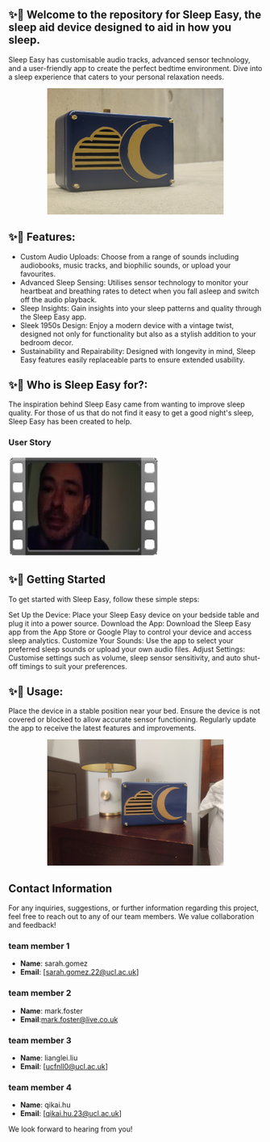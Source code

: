 
## ✨🌙 Welcome to the repository for Sleep Easy, the sleep aid device designed to aid in how you sleep.

Sleep Easy has customisable audio tracks, advanced sensor technology, and a user-friendly app to create the perfect bedtime environment. Dive into a sleep experience that caters to your personal relaxation needs.

<div align="center">
    <img src="/assets/SleepEasy1.jpg" width="350" height="250" alt="The final prototypet">
</div>



## ✨🌙 Features:

 * Custom Audio Uploads: Choose from a range of sounds including audiobooks, music tracks, and biophilic sounds, or upload your favourites.
 * Advanced Sleep Sensing: Utilises sensor technology to monitor your heartbeat and breathing rates to detect when you fall asleep and switch off the audio playback.
 * Sleep Insights: Gain insights into your sleep patterns and quality through the Sleep Easy app.
 * Sleek 1950s Design: Enjoy a modern device with a vintage twist, designed not only for functionality but also as a stylish addition to your bedroom decor.
 * Sustainability and Repairability: Designed with longevity in mind, Sleep Easy features easily replaceable parts to ensure extended usability.


## ✨🌙 Who is Sleep Easy for?:

The inspiration behind Sleep Easy came from wanting to improve sleep quality. For those of us that do not find it easy to get a good night's sleep, Sleep Easy has been created to help.

### User Story
<a href="https://1drv.ms/v/s!ArII0mnkCPeRmL8Pxuj-M7NcC39dCg?e=Ag4BHg">
  <img src="/assets/Thumbnail1.jpg" alt="Link to video" width="300" height="200">
</a>


## ✨🌙 Getting Started

To get started with Sleep Easy, follow these simple steps:

Set Up the Device: Place your Sleep Easy device on your bedside table and plug it into a power source.
    Download the App: Download the Sleep Easy app from the App Store or Google Play to control your device and access sleep analytics.
    Customize Your Sounds: Use the app to select your preferred sleep sounds or upload your own audio files.
    Adjust Settings: Customise settings such as volume, sleep sensor sensitivity, and auto shut-off timings to suit your preferences.

    

## ✨🌙 Usage:

Place the device in a stable position near your bed.
    Ensure the device is not covered or blocked to allow accurate sensor functioning.
    Regularly update the app to receive the latest features and improvements.

<div align="center">
    <img src="/assets/SleepEasy2.jpg" width="350" height="250" alt="The final prototypet">
</div>

## Contact Information

For any inquiries, suggestions, or further information regarding this project, feel free to reach out to any of our team members. We value collaboration and feedback!

### team member 1
- **Name**: sarah.gomez
- **Email**: [sarah.gomez.22@ucl.ac.uk]


### team member 2
- **Name**: mark.foster
- **Email**:mark.foster@live.co.uk

### team member 3
- **Name**: lianglei.liu
- **Email**: [ucfnll0@ucl.ac.uk]


### team member 4
- **Name**: qikai.hu
- **Email**: [qikai.hu.23@ucl.ac.uk]


We look forward to hearing from you!
